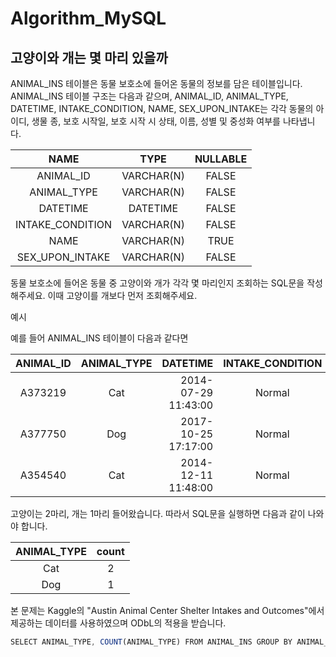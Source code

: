 # Algorithm_MySQL

## 고양이와 개는 몇 마리 있을까

ANIMAL_INS 테이블은 동물 보호소에 들어온 동물의 정보를 담은 테이블입니다. ANIMAL_INS 테이블 구조는 다음과 같으며, ANIMAL_ID, ANIMAL_TYPE, DATETIME, INTAKE_CONDITION, NAME, SEX_UPON_INTAKE는 각각 동물의 아이디, 생물 종, 보호 시작일, 보호 시작 시 상태, 이름, 성별 및 중성화 여부를 나타냅니다.

| NAME | TYPE | NULLABLE |
|:--:|:--:|:--:|
|ANIMAL_ID|VARCHAR(N)	|FALSE|
|ANIMAL_TYPE|VARCHAR(N)|FALSE|
|DATETIME|DATETIME|FALSE|
|INTAKE_CONDITION|VARCHAR(N)|FALSE|
|NAME|VARCHAR(N)|TRUE|
|SEX_UPON_INTAKE|VARCHAR(N)|FALSE|

동물 보호소에 들어온 동물 중 고양이와 개가 각각 몇 마리인지 조회하는 SQL문을 작성해주세요. 이때 고양이를 개보다 먼저 조회해주세요.

예시

예를 들어 ANIMAL_INS 테이블이 다음과 같다면

|ANIMAL_ID|ANIMAL_TYPE	|DATETIME|	INTAKE_CONDITION|	NAME|	SEX_UPON_INTAKE|
|:--:|:--:|--:|:--:|:--:|:--:|
|A373219|Cat	|2014-07-29 11:43:00	|Normal	|Ella	|Spayed Female|
|A377750|Dog	|2017-10-25 17:17:00	|Normal|	Lucy|	Spayed Female|
|A354540|Cat	|2014-12-11 11:48:00	|Normal	|Tux|	Neutered Male|

고양이는 2마리, 개는 1마리 들어왔습니다. 따라서 SQL문을 실행하면 다음과 같이 나와야 합니다.

|ANIMAL_TYPE|	count|
|:--:|:--:|
|Cat|	2|
|Dog|	1|

본 문제는 Kaggle의 "Austin Animal Center Shelter Intakes and Outcomes"에서 제공하는 데이터를 사용하였으며 ODbL의 적용을 받습니다.

```js
SELECT ANIMAL_TYPE, COUNT(ANIMAL_TYPE) FROM ANIMAL_INS GROUP BY ANIMAL_TYPE ORDER BY ANIMAL_TYPE
```